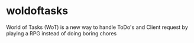 woldoftasks
===========

World of Tasks (WoT) is a new way to handle ToDo's and Client request by playing a RPG instead of doing boring chores
